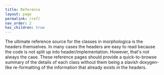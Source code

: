 ```yaml
---
title: Reference
layout: page
permalink: /ref/
nav_order: 2
has_children: true
---
```


The ultimate reference source for the classes in morphologica is the
headers themselves. In many cases the headers are easy to read because
the code is not split up into header/implementation. However, that's
not always the case.  These reference pages should provide a
quick-to-browse summary of the details of each class without them
being a slavish doxygen-like re-formatting of the information that
already exists in the headers.